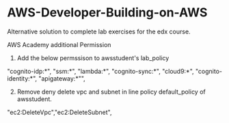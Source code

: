 # AWS-Developer-Building-on-AWS


Alternative solution to complete lab exercises for the edx course.


AWS Academy additional Permission


1. Add the below permssison to awsstudent's lab_policy


"cognito-idp:\*", "ssm:\*", "lambda:\*", "cognito-sync:\*", "cloud9:\*", "cognito-identity:\*", "apigateway:\*"",


2. Remove deny delete vpc and subnet in line policy default_policy of awsstudent.


"ec2:DeleteVpc","ec2:DeleteSubnet",